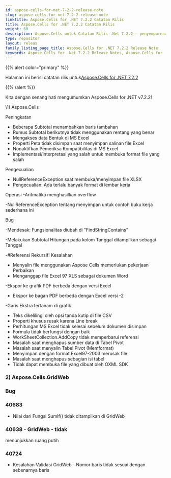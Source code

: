 ```yaml
---
id: aspose-cells-for-net-7-2-2-release-note
slug: aspose-cells-for-net-7-2-2-release-note
linktitle: Aspose.Cells for .NET 7.2.2 Catatan Rilis
title: Aspose.Cells for .NET 7.2.2 Catatan Rilis
weight: 60
description: Aspose.Cells untuk Catatan Rilis .Net 7.2.2 – penyempurnaan terbaru, fitur baru, dan perbaikan
type: repositor
layout: releas
family_listing_page_title: Aspose.Cells for .NET 7.2.2 Release Note
keywords: Aspose.Cells for .Net 7.2.2 Release Notes, Aspose.Cells for .Net 7.2.2 updates and fixe
---
```

{{% alert color="primary" %}} 

 Halaman ini berisi catatan rilis untuk[Aspose.Cells for .NET 7.2.2](https://releases.aspose.com/cells/net/new-releases/aspose.cells-for-.net-7.2.2/)

{{% /alert %}} 

Kita
dengan senang hati mengumumkan Aspose.Cells for .NET v7.2.2!

\1) Aspose.Cells 

 Peningkatan

- Beberapa Subtotal menambahkan baris tambahan
- Rumus Subtotal berikutnya tidak menggunakan rentang yang benar
- Mengakses data Bentuk di MS Excel
- Properti Peta tidak disimpan saat menyimpan salinan file Excel
- Nonaktifkan Pemeriksa Kompatibilitas di MS Excel
- Implementasi/interpretasi yang salah untuk membuka format file yang salah

 Pengecualian

- NullReferenceException saat membuka/menyimpan file XLSX
- Pengecualian: Ada terlalu banyak format di lembar kerja

 Operasi -Aritmatika menghasilkan overflow

 -NullReferenceException tentang menyimpan untuk contoh buku kerja sederhana ini

Bug

 -Mendesak: Fungsionalitas diubah di "FindStringContains"

 -Melakukan Subtotal Hitungan pada kolom Tanggal ditampilkan sebagai Tanggal

 -#Referensi Rekursif! Kesalahan

- Menyalin file menggunakan Aspose Cells memerlukan pekerjaan Perbaikan
- Menganggap file Excel 97 XLS sebagai dokumen Word

 -Ekspor ke grafik PDF berbeda dengan versi Excel

- Ekspor ke bagan PDF berbeda dengan Excel versi -2

 -Garis Ekstra tertanam di grafik

- Teks dikelilingi oleh opsi tanda kutip di file CSV
- Properti khusus rusak karena Line break
- Perhitungan MS Excel tidak selesai sebelum dokumen disimpan
- Formula tidak berfungsi dengan baik
- WorkSheetCollection.AddCopy tidak memperbarui referensi
- Masalah saat menghapus sumber data di Tabel Pivot
- Masalah saat menyalin Tabel Pivot (Memformat)
- Menyimpan dengan format Excel97-2003 merusak file
- Masalah saat menghapus sebagian isi tabel
- Tidak dapat membuka file yang dibuat oleh OXML SDK


###  **2) Aspose.Cells.GridWeb**
###  **Bug**
###  **40683**
- Nilai
 dari Fungsi SumIf() tidak ditampilkan di GridWeb
###  **40638 - GridWeb - tidak**
 menunjukkan ruang putih
###  **40724**
- Kesalahan Validasi GridWeb - Nomor baris tidak sesuai dengan sebenarnya
 baris
